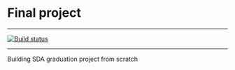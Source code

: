 # Final project

---

[![Build status](https://github.com/OleksandrLysenko93/final-project/workflows/Build/badge.svg)](https://github.com/OleksandrLysenko93/final-project/actions)

---

Building SDA graduation project from scratch
